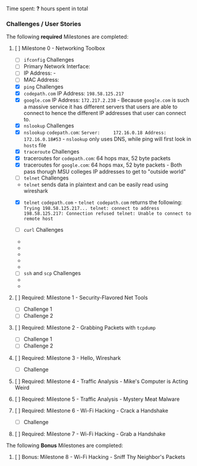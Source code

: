 Time spent: **?** hours spent in total 
### Challenges / User Stories
The following **required** Milestones are completed:
1. [ ]  Milestone 0 - Networking Toolbox
    - [ ]  `ifconfig` Challenges
      - [ ]  Primary Network Interface: 
      - [ ]  IP Address: 
       - 
      - [ ]  MAC Address: 
    - [X]  `ping` Challenges
      -  [x]  `codepath.com` IP Address: `198.58.125.217`
      -  [X]  `google.com` IP Address: `172.217.2.238`
       -  Because `google.com` is such a massive service it has different servers that users are able to connect to hence the different IP addresses that user can connect to.
    - [X]  `nslookup` Challenges
      - [X]  `nslookup` `codepath.com`: `Server:     172.16.0.18
Address:    172.16.0.18#53`
       -  `nslookup` only uses DNS, while ping will first look in `hosts` file
    - [X]  `traceroute` Challenges
      - [X]  traceroutes for `codepath.com`: 64 hops max, 52 byte packets
      - [X]  traceroutes for `google.com`: 64 hops max, 52 byte packets
       -  Both pass thorugh MSU colleges IP addresses to get to "outside world"
    - [ ]  `telnet` Challenges
      -   `telnet` sends data in plaintext and can be easily read using wireshark
      - [X]  `telnet` `codepath.com`
        -  `telnet codepath.com` returns the following: 
        ```
Trying 198.58.125.217...
telnet: connect to address 198.58.125.217: Connection refused
telnet: Unable to connect to remote host
        ```


    - [ ]  `curl` Challenges
      -
      -
      -
      -
      -
    - [ ]  `ssh` and `scp` Challenges
      -
      -
    
    
1. [ ]  Required: Milestone 1 - Security-Flavored Net Tools
    - [ ]  Challenge 1
    - [ ]  Challenge 2
1. [ ]  Required: Milestone 2 - Grabbing Packets with `tcpdump`
    - [ ]  Challenge 1
    - [ ]  Challenge 2
1. [ ]  Required: Milestone 3 - Hello, Wireshark
    - [ ]  Challenge
1. [ ]  Required: Milestone 4 - Traffic Analysis - Mike's Computer is Acting Weird
1. [ ]  Required: Milestone 5 - Traffic Analysis - Mystery Meat Malware
1. [ ]  Required: Milestone 6 - Wi-Fi Hacking - Crack a Handshake
    - [ ]  Challenge
1. [ ]  Required: Milestone 7 - Wi-Fi Hacking - Grab a Handshake

The following **Bonus** Milestones are completed:
1. [ ] Bonus: Milestone 8 - Wi-Fi Hacking - Sniff Thy Neighbor's Packets
